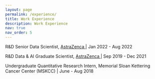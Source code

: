 ```yaml
---
layout: page
permalink: /experience/
title: Work Experience
description: Work Experience
nav: true
nav_order: 5
---
```


R&D Senior Data Scientist, <a href='https://www.astrazeneca.com/' > AstraZenca </a> | Jan 2022 - Aug 2022

R&D Data & AI Graduate Scientist, <a href='https://www.astrazeneca.com/' > AstraZenca </a> | Sep 2019 - Dec 2021

Undergraduate Quantitative Research Intern, Memorial Sloan Kettering Cancer Center (MSKCC) | June - Aug 2018
